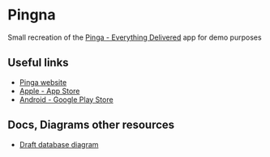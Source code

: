 # Pingna
Small recreation of the [Pinga - Everything Delivered](https://apps.apple.com/gb/app/pinga-anything-delivered/id1213428936) app for demo purposes

## Useful links

- [Pinga website](https://pinga.co.uk/)
- [Apple - App Store](https://apps.apple.com/gb/app/pinga-anything-delivered/id1213428936)
- [Android - Google Play Store](https://play.google.com/store/apps/details?id=com.proximise.proxit)

## Docs, Diagrams other resources

- [Draft database diagram](https://dbdiagram.io/d/5f9da0063a78976d7b79f3c8)
